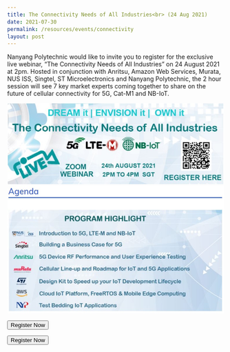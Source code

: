 ```yaml
---
title: The Connectivity Needs of All Industries<br> (24 Aug 2021)
date: 2021-07-30
permalink: /resources/events/connectivity
layout: post
---
```

Nanyang Polytechnic would like to invite you to register for the exclusive live webinar, “The Connectivity Needs of All Industries” on 24 August 2021 at 2pm. 
Hosted in conjunction with Anritsu, Amazon Web Services, Murata, NUS ISS, Singtel, ST Microelectronics and Nanyang Polytechnic, the 2 hour session will see 7 key market experts coming together to share on the future of cellular connectivity for 5G, Cat-M1 and NB-IoT. 

![Alt text for image on Isomer site](/images/NYP24AugBanner.jpg)
![Alt text for image on Isomer site](/images/Agenda_NYP_24Aug.jpg)

<a href="https://form.gov.sg/#!/60b87b59451c8300119f0809" target='_blank'><button>Register Now</button></a>

<a href="https://www.google.com" target='_blank'><button>Register Now</button></a>